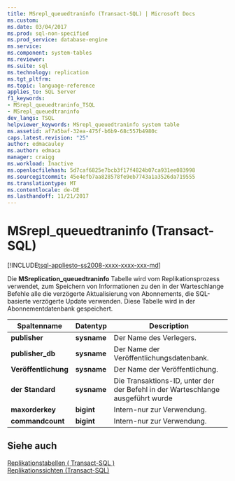 ```yaml
---
title: MSrepl_queuedtraninfo (Transact-SQL) | Microsoft Docs
ms.custom: 
ms.date: 03/04/2017
ms.prod: sql-non-specified
ms.prod_service: database-engine
ms.service: 
ms.component: system-tables
ms.reviewer: 
ms.suite: sql
ms.technology: replication
ms.tgt_pltfrm: 
ms.topic: language-reference
applies_to: SQL Server
f1_keywords:
- MSrepl_queuedtraninfo_TSQL
- MSrepl_queuedtraninfo
dev_langs: TSQL
helpviewer_keywords: MSrepl_queuedtraninfo system table
ms.assetid: af7a5baf-32ea-475f-b6b9-68c557b4980c
caps.latest.revision: "25"
author: edmacauley
ms.author: edmaca
manager: craigg
ms.workload: Inactive
ms.openlocfilehash: 5d7caf6825e7bcb3f17f4824b07ca931ee083998
ms.sourcegitcommit: 45e4efb7aa828578fe9eb7743a1a3526da719555
ms.translationtype: MT
ms.contentlocale: de-DE
ms.lasthandoff: 11/21/2017
---
```

# <a name="msreplqueuedtraninfo-transact-sql"></a>MSrepl_queuedtraninfo (Transact-SQL)
[!INCLUDE[tsql-appliesto-ss2008-xxxx-xxxx-xxx-md](../../includes/tsql-appliesto-ss2008-xxxx-xxxx-xxx-md.md)]

  Die **MSreplication_queuedtraninfo** Tabelle wird vom Replikationsprozess verwendet, zum Speichern von Informationen zu den in der Warteschlange Befehle alle die verzögerte Aktualisierung von Abonnements, die SQL-basierte verzögerte Update verwenden. Diese Tabelle wird in der Abonnementdatenbank gespeichert.  
  
|Spaltenname|Datentyp|Description|  
|-----------------|---------------|-----------------|  
|**publisher**|**sysname**|Der Name des Verlegers.|  
|**publisher_db**|**sysname**|Der Name der Veröffentlichungsdatenbank.|  
|**Veröffentlichung**|**sysname**|Der Name der Veröffentlichung.|  
|**der Standard**|**sysname**|Die Transaktions-ID, unter der der Befehl in der Warteschlange ausgeführt wurde|  
|**maxorderkey**|**bigint**|Intern-nur zur Verwendung.|  
|**commandcount**|**bigint**|Intern-nur zur Verwendung.|  
  
## <a name="see-also"></a>Siehe auch  
 [Replikationstabellen &#40; Transact-SQL &#41;](../../relational-databases/system-tables/replication-tables-transact-sql.md)   
 [Replikationssichten &#40;Transact-SQL&#41;](../../relational-databases/system-views/replication-views-transact-sql.md)  
  
  
